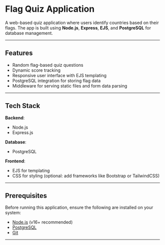 # Flag Quiz Application

A web-based quiz application where users identify countries based on their flags. The app is built using **Node.js**, **Express**, **EJS**, and **PostgreSQL** for database management.

---

## Features

- Random flag-based quiz questions
- Dynamic score tracking
- Responsive user interface with EJS templating
- PostgreSQL integration for storing flag data
- Middleware for serving static files and form data parsing

---

## Tech Stack

**Backend**:
- Node.js
- Express.js

**Database**:
- PostgreSQL

**Frontend**:
- EJS for templating
- CSS for styling (optional: add frameworks like Bootstrap or TailwindCSS)

---

## Prerequisites

Before running this application, ensure the following are installed on your system:

- [Node.js](https://nodejs.org/) (v16+ recommended)
- [PostgreSQL](https://www.postgresql.org/)
- [Git](https://git-scm.com/)

---
